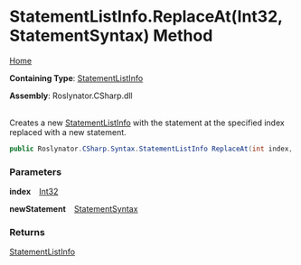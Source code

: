 # StatementListInfo\.ReplaceAt\(Int32, StatementSyntax\) Method

[Home](../../../../../README.md)

**Containing Type**: [StatementListInfo](../README.md)

**Assembly**: Roslynator\.CSharp\.dll

\
Creates a new [StatementListInfo](../README.md) with the statement at the specified index replaced with a new statement\.

```csharp
public Roslynator.CSharp.Syntax.StatementListInfo ReplaceAt(int index, Microsoft.CodeAnalysis.CSharp.Syntax.StatementSyntax newStatement)
```

### Parameters

**index** &ensp; [Int32](https://docs.microsoft.com/en-us/dotnet/api/system.int32)

**newStatement** &ensp; [StatementSyntax](https://docs.microsoft.com/en-us/dotnet/api/microsoft.codeanalysis.csharp.syntax.statementsyntax)

### Returns

[StatementListInfo](../README.md)

